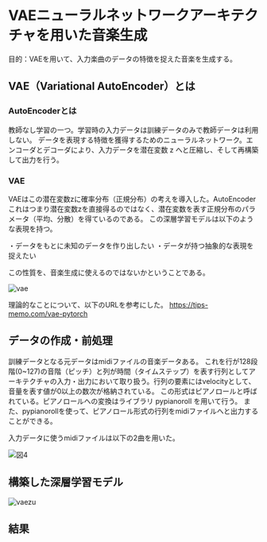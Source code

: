 # VAEニューラルネットワークアーキテクチャを用いた音楽生成
目的：VAEを用いて、入力楽曲のデータの特徴を捉えた音楽を生成する。

## VAE（Variational AutoEncoder）とは
### AutoEncoderとは
教師なし学習の一つ。学習時の入力データは訓練データのみで教師データは利用しない。
データを表現する特徴を獲得するためのニューラルネットワーク。エンコーダとデコーダにより、入力データを潜在変数 z へと圧縮し、そして再構築して出力を行う。

### VAE
VAEはこの潜在変数zに確率分布（正規分布）の考えを導入した。AutoEncoder
これはつまり潜在変数zを直接得るのではなく、潜在変数を表す正規分布のパラメータ（平均、分散）を得ているのである。
この深層学習モデルは以下のような表現を持つ。

・データをもとに未知のデータを作り出したい
・データが持つ抽象的な表現を捉えたい

この性質を、音楽生成に使えるのではないかということである。

![vae](https://user-images.githubusercontent.com/57475794/89713275-a81bae00-d9d1-11ea-8758-f4a217a51286.png)

理論的なことについて、以下のURLを参考にした。
https://tips-memo.com/vae-pytorch


## データの作成・前処理
訓練データとなる元データはmidiファイルの音楽データある。
これを行が128段階(0~127)の音階（ピッチ）と列が時間（タイムステップ）を表す行列としてアーキテクチャの入力・出力において取り扱う。行列の要素にはvelocityとして、音量を表す値が0以上の数次が格納されている。
この形式はピアノロールと呼ばれている。ピアノロールへの変換はライブラリ pypianoroll を用いて行う。
また、pypianorollを使って、ピアノロール形式の行列をmidiファイルへと出力することができる。


入力データに使うmidiファイルは以下の2曲を用いた。

![図4](https://user-images.githubusercontent.com/57475794/89713829-3fcecb80-d9d5-11ea-8117-4130caac5824.png)


## 構築した深層学習モデル


![vaezu](https://user-images.githubusercontent.com/57475794/89714522-414ec280-d9da-11ea-891d-a64c595768df.png)






## 結果
